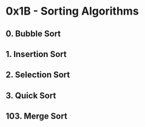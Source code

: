 # 0x1B - Sorting Algorithms

## 0. Bubble Sort
## 1. Insertion Sort
## 2. Selection Sort
## 3. Quick Sort
## 103. Merge Sort
